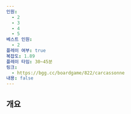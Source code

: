 ```yaml
---
인원:
  - 2
  - 3
  - 4
  - 5
베스트 인원:
  - 2
플레이 여부: true
복잡도: 1.89
플레이 타임: 30~45분
링크:
  - https://bgg.cc/boardgame/822/carcassonne
내용: false
---
```

## 개요